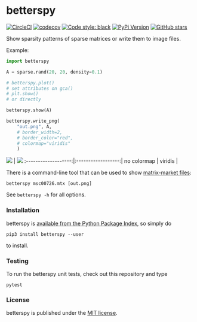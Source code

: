 # betterspy

[![CircleCI](https://img.shields.io/circleci/project/github/nschloe/betterspy/master.svg?style=flat-square)](https://circleci.com/gh/nschloe/betterspy)
[![codecov](https://img.shields.io/codecov/c/github/nschloe/betterspy.svg?style=flat-square)](https://codecov.io/gh/nschloe/betterspy)
[![Code style: black](https://img.shields.io/badge/code%20style-black-000000.svg?style=flat-square)](https://github.com/ambv/black)
[![PyPi Version](https://img.shields.io/pypi/v/betterspy.svg?style=flat-square)](https://pypi.org/project/betterspy)
[![GitHub stars](https://img.shields.io/github/stars/nschloe/betterspy.svg?style=flat-square&logo=github&label=Stars&logoColor=white)](https://github.com/nschloe/betterspy)

Show sparsity patterns of sparse matrices or write them to image files.

Example:
```python
import betterspy

A = sparse.rand(20, 20, density=0.1)

# betterspy.plot()
# set attributes on gca()
# plt.show()
# or directly

betterspy.show(A)

betterspy.write_png(
    "out.png", A,
    # border_width=2,
    # border_color="red",
    # colormap="viridis"
    )

```

<img src="https://nschloe.github.io/betterspy/plain.png"> |
<img src="https://nschloe.github.io/betterspy/viridis.png">
:-------------------:|:------------------:|
no colormap          |  viridis           |

There is a command-line tool that can be used to show [matrix-market
files](https://math.nist.gov/MatrixMarket/):
```
betterspy msc00726.mtx [out.png]
```
See `betterspy -h` for all options.


### Installation

betterspy is [available from the Python Package
Index](https://pypi.org/project/betterspy/), so simply do
```
pip3 install betterspy --user
```
to install.


### Testing

To run the betterspy unit tests, check out this repository and type
```
pytest
```

### License

betterspy is published under the [MIT license](https://en.wikipedia.org/wiki/MIT_License).
